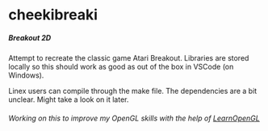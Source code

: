 # cheekibreaki
##### Breakout 2D
Attempt to recreate the classic game Atari Breakout.
Libraries are stored locally so this should work as good as out of the box in VSCode (on Windows).

Linex users can compile through the make file. The dependencies are a bit unclear. Might take a look on it later.

###### Working on this to improve my OpenGL skills with the help of [LearnOpenGL](https://learnopengl.com/In-Practice/2D-Game/Breakout)
